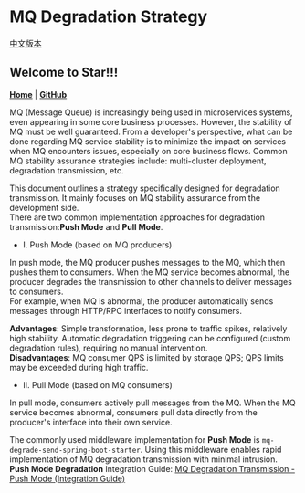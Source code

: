 # MQ Degradation Strategy

[中文版本](README_zh.md)


## Welcome to Star!!!

**[Home](https://openquartz.github.io/)** | **[GitHub](https://github.com/openquartz/mq-degrade)**

MQ (Message Queue) is increasingly being used in microservices systems, even appearing in some core business processes.
However, the stability of MQ must be well guaranteed.
From a developer's perspective, what can be done regarding MQ service stability is to minimize the impact on services when MQ encounters issues, especially on core business flows.
Common MQ stability assurance strategies include: multi-cluster deployment, degradation transmission, etc.

This document outlines a strategy specifically designed for degradation transmission. It mainly focuses on MQ stability assurance from the development side. \
There are two common implementation approaches for degradation transmission:**Push Mode** and **Pull Mode**.

- I. Push Mode (based on MQ producers)

In push mode, the MQ producer pushes messages to the MQ, which then pushes them to consumers. When the MQ service becomes abnormal, the producer degrades the transmission to other channels to deliver messages to consumers. \
For example, when MQ is abnormal, the producer automatically sends messages through HTTP/RPC interfaces to notify consumers.

**Advantages**: Simple transformation, less prone to traffic spikes, relatively high stability. Automatic degradation triggering can be configured (custom degradation rules), requiring no manual intervention. \
**Disadvantages**: MQ consumer QPS is limited by storage QPS; QPS limits may be exceeded during high traffic.

- II. Pull Mode (based on MQ consumers)

In pull mode, consumers actively pull messages from the MQ. When the MQ service becomes abnormal, consumers pull data directly from the producer's interface into their own service.

The commonly used middleware implementation for **Push Mode** is `mq-degrade-send-spring-boot-starter`. Using this middleware enables rapid implementation of MQ degradation transmission with minimal intrusion.  
**Push Mode Degradation** Integration Guide: [MQ Degradation Transmission - Push Mode (Integration Guide)](./mq-degrade-send-spring-boot-starter/README.md)